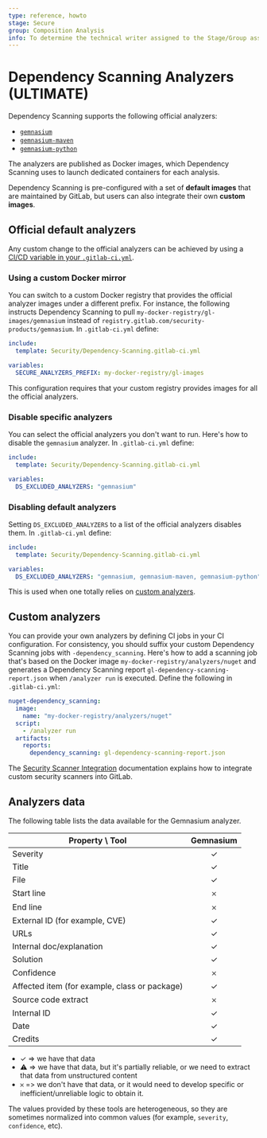 ```yaml
---
type: reference, howto
stage: Secure
group: Composition Analysis
info: To determine the technical writer assigned to the Stage/Group associated with this page, see https://about.gitlab.com/handbook/product/ux/technical-writing/#assignments
---
```


# Dependency Scanning Analyzers **(ULTIMATE)**

Dependency Scanning supports the following official analyzers:

- [`gemnasium`](https://gitlab.com/gitlab-org/security-products/analyzers/gemnasium)
- [`gemnasium-maven`](https://gitlab.com/gitlab-org/security-products/analyzers/gemnasium-maven)
- [`gemnasium-python`](https://gitlab.com/gitlab-org/security-products/analyzers/gemnasium-python)

The analyzers are published as Docker images, which Dependency Scanning uses
to launch dedicated containers for each analysis.

Dependency Scanning is pre-configured with a set of **default images** that are
maintained by GitLab, but users can also integrate their own **custom images**.

## Official default analyzers

Any custom change to the official analyzers can be achieved by using a
[CI/CD variable in your `.gitlab-ci.yml`](index.md#customizing-the-dependency-scanning-settings).

### Using a custom Docker mirror

You can switch to a custom Docker registry that provides the official analyzer
images under a different prefix. For instance, the following instructs Dependency
Scanning to pull `my-docker-registry/gl-images/gemnasium`
instead of `registry.gitlab.com/security-products/gemnasium`.
In `.gitlab-ci.yml` define:

```yaml
include:
  template: Security/Dependency-Scanning.gitlab-ci.yml

variables:
  SECURE_ANALYZERS_PREFIX: my-docker-registry/gl-images
```

This configuration requires that your custom registry provides images for all
the official analyzers.

### Disable specific analyzers

You can select the official analyzers you don't want to run. Here's how to disable
the `gemnasium` analyzer.
In `.gitlab-ci.yml` define:

```yaml
include:
  template: Security/Dependency-Scanning.gitlab-ci.yml

variables:
  DS_EXCLUDED_ANALYZERS: "gemnasium"
```

### Disabling default analyzers

Setting `DS_EXCLUDED_ANALYZERS` to a list of the official analyzers disables them.
In `.gitlab-ci.yml` define:

```yaml
include:
  template: Security/Dependency-Scanning.gitlab-ci.yml

variables:
  DS_EXCLUDED_ANALYZERS: "gemnasium, gemnasium-maven, gemnasium-python"
```

This is used when one totally relies on [custom analyzers](#custom-analyzers).

## Custom analyzers

You can provide your own analyzers by
defining CI jobs in your CI configuration. For consistency, you should suffix your custom Dependency
Scanning jobs with `-dependency_scanning`. Here's how to add a scanning job that's based on the
Docker image `my-docker-registry/analyzers/nuget` and generates a Dependency Scanning report
`gl-dependency-scanning-report.json` when `/analyzer run` is executed. Define the following in
`.gitlab-ci.yml`:

```yaml
nuget-dependency_scanning:
  image:
    name: "my-docker-registry/analyzers/nuget"
  script:
    - /analyzer run
  artifacts:
    reports:
      dependency_scanning: gl-dependency-scanning-report.json
```

The [Security Scanner Integration](../../../development/integrations/secure.md) documentation explains how to integrate custom security scanners into GitLab.

## Analyzers data

The following table lists the data available for the Gemnasium analyzer.

| Property \ Tool                       |      Gemnasium     |
|---------------------------------------|:------------------:|
| Severity                              | ✓                  |
| Title                                 | ✓                  |
| File                                  | ✓                  |
| Start line                            | 𐄂                  |
| End line                              | 𐄂                  |
| External ID (for example, CVE)        | ✓                  |
| URLs                                  | ✓                  |
| Internal doc/explanation              | ✓                  |
| Solution                              | ✓                  |
| Confidence                            | 𐄂                  |
| Affected item (for example, class or package) | ✓                  |
| Source code extract                   | 𐄂                  |
| Internal ID                           | ✓                  |
| Date                                  | ✓                  |
| Credits                               | ✓                  |

- ✓ => we have that data
- ⚠ => we have that data, but it's partially reliable, or we need to extract that data from unstructured content
- 𐄂 => we don't have that data, or it would need to develop specific or inefficient/unreliable logic to obtain it.

The values provided by these tools are heterogeneous, so they are sometimes
normalized into common values (for example, `severity`, `confidence`, etc).

